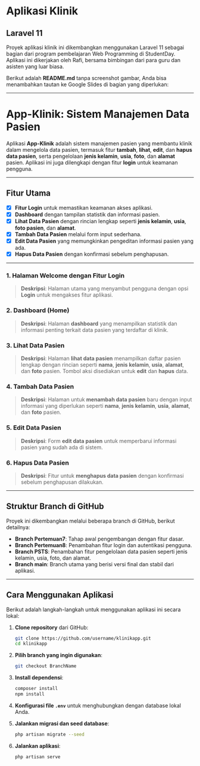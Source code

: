 # Aplikasi Klinik

## Laravel 11

Proyek aplikasi klinik ini dikembangkan menggunakan Laravel 11 sebagai bagian dari program pembelajaran Web Programming di StudentDay. Aplikasi ini dikerjakan oleh Rafi, bersama bimbingan dari para guru dan asisten yang luar biasa.

Berikut adalah **README.md** tanpa screenshot gambar, Anda bisa menambahkan tautan ke Google Slides di bagian yang diperlukan:

---

# **App-Klinik: Sistem Manajemen Data Pasien**

Aplikasi **App-Klinik** adalah sistem manajemen pasien yang membantu klinik dalam mengelola data pasien, termasuk fitur **tambah**, **lihat**, **edit**, dan **hapus data pasien**, serta pengelolaan **jenis kelamin**, **usia**, **foto**, dan **alamat** pasien. Aplikasi ini juga dilengkapi dengan fitur **login** untuk keamanan pengguna.

---

## **Fitur Utama**

- [x] **Fitur Login** untuk memastikan keamanan akses aplikasi.
- [x] **Dashboard** dengan tampilan statistik dan informasi pasien.
- [x] **Lihat Data Pasien** dengan rincian lengkap seperti **jenis kelamin**, **usia**, **foto pasien**, dan **alamat**.
- [x] **Tambah Data Pasien** melalui form input sederhana.
- [x] **Edit Data Pasien** yang memungkinkan pengeditan informasi pasien yang ada.
- [x] **Hapus Data Pasien** dengan konfirmasi sebelum penghapusan.

---

### 1. **Halaman Welcome dengan Fitur Login**
   > **Deskripsi**: Halaman utama yang menyambut pengguna dengan opsi **Login** untuk mengakses fitur aplikasi.

### 2. **Dashboard (Home)**
   > **Deskripsi**: Halaman **dashboard** yang menampilkan statistik dan informasi penting terkait data pasien yang terdaftar di klinik.

### 3. **Lihat Data Pasien**
   > **Deskripsi**: Halaman **lihat data pasien** menampilkan daftar pasien lengkap dengan rincian seperti **nama**, **jenis kelamin**, **usia**, **alamat**, dan **foto** pasien. Tombol aksi disediakan untuk **edit** dan **hapus** data.

### 4. **Tambah Data Pasien**
   > **Deskripsi**: Halaman untuk **menambah data pasien** baru dengan input informasi yang diperlukan seperti **nama**, **jenis kelamin**, **usia**, **alamat**, dan **foto** pasien.

### 5. **Edit Data Pasien**
   > **Deskripsi**: Form **edit data pasien** untuk memperbarui informasi pasien yang sudah ada di sistem.

### 6. **Hapus Data Pasien**
   > **Deskripsi**: Fitur untuk **menghapus data pasien** dengan konfirmasi sebelum penghapusan dilakukan.

---

## **Struktur Branch di GitHub**

Proyek ini dikembangkan melalui beberapa branch di GitHub, berikut detailnya:

- **Branch Pertemuan7**: Tahap awal pengembangan dengan fitur dasar.
- **Branch Pertemuan8**: Penambahan fitur login dan autentikasi pengguna.
- **Branch PSTS**: Penambahan fitur pengelolaan data pasien seperti jenis kelamin, usia, foto, dan alamat.
- **Branch main**: Branch utama yang berisi versi final dan stabil dari aplikasi.

---

## **Cara Menggunakan Aplikasi**

Berikut adalah langkah-langkah untuk menggunakan aplikasi ini secara lokal:

1. **Clone repository** dari GitHub:
   ```bash
   git clone https://github.com/username/klinikapp.git
   cd klinikapp
   ```

2. **Pilih branch yang ingin digunakan**:
   ```bash
   git checkout BranchName
   ```

3. **Install dependensi**:
   ```bash
   composer install
   npm install
   ```

4. **Konfigurasi file `.env`** untuk menghubungkan dengan database lokal Anda.

5. **Jalankan migrasi dan seed database**:
   ```bash
   php artisan migrate --seed
   ```

6. **Jalankan aplikasi**:
   ```bash
   php artisan serve
   ```


